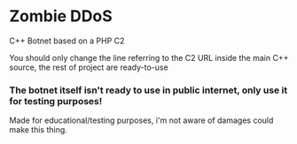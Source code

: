 # Zombie DDoS

C++ Botnet based on a PHP C2

You should only change the line referring to the C2 URL inside the main C++ source, the rest of project are ready-to-use

### The botnet itself isn't ready to use in public internet, only use it for testing purposes!

Made for educational/testing purposes, i'm not aware of damages could make this thing.
